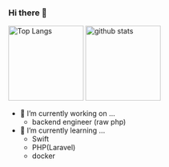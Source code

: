 ### Hi there 👋
<p align="left"> 
  <img alt="Top Langs" height="150px" src="https://github-readme-stats.vercel.app/api/top-langs/?username=tyatyamaruko&layout=compact&theme=onedark&show_icons=true&theme=onedark" />
  <img alt="github stats" height="150px" src="https://github-readme-stats.vercel.app/api?username=tyatyamaruko&theme=onedark&show_icons=ture" />
</p>

- 🔭 I’m currently working on ...
  - backend engineer (raw php)
- 🌱 I’m currently learning ...
  - Swift
  - PHP(Laravel)
  - docker
